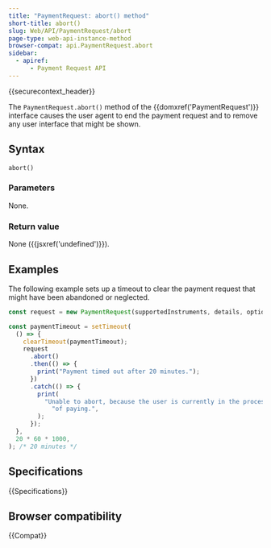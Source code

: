 ```yaml
---
title: "PaymentRequest: abort() method"
short-title: abort()
slug: Web/API/PaymentRequest/abort
page-type: web-api-instance-method
browser-compat: api.PaymentRequest.abort
sidebar:
  - apiref:
      - Payment Request API
---
```


{{securecontext_header}}

The `PaymentRequest.abort()` method of the {{domxref('PaymentRequest')}}
interface causes the user agent to end the payment request and to remove any user
interface that might be shown.

## Syntax

```js-nolint
abort()
```

### Parameters

None.

### Return value

None ({{jsxref('undefined')}}).

## Examples

The following example sets up a timeout to clear the payment request that might have
been abandoned or neglected.

```js
const request = new PaymentRequest(supportedInstruments, details, options);

const paymentTimeout = setTimeout(
  () => {
    clearTimeout(paymentTimeout);
    request
      .abort()
      .then(() => {
        print("Payment timed out after 20 minutes.");
      })
      .catch(() => {
        print(
          "Unable to abort, because the user is currently in the process " +
            "of paying.",
        );
      });
  },
  20 * 60 * 1000,
); /* 20 minutes */
```

## Specifications

{{Specifications}}

## Browser compatibility

{{Compat}}
